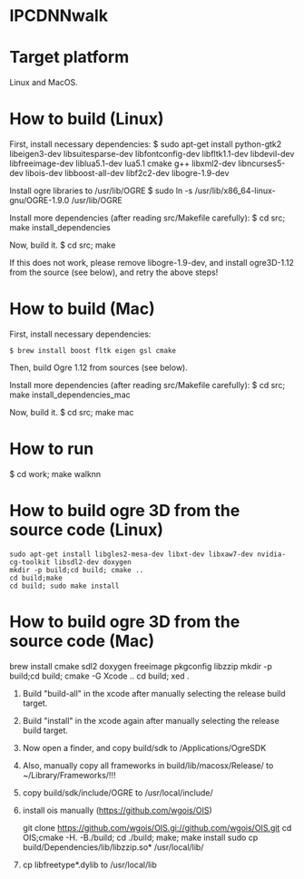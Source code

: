 # IPCDNNwalk


Target platform
=
Linux and MacOS.

How to build (Linux)
=

  First, install necessary dependencies:
	$ sudo apt-get install python-gtk2 libeigen3-dev libsuitesparse-dev libfontconfig-dev libfltk1.1-dev libdevil-dev libfreeimage-dev liblua5.1-dev  lua5.1 cmake g++ libxml2-dev libncurses5-dev libois-dev libboost-all-dev libf2c2-dev libogre-1.9-dev
  
  Install ogre libraries to /usr/lib/OGRE
	$  sudo ln -s /usr/lib/x86_64-linux-gnu/OGRE-1.9.0 /usr/lib/OGRE 

  Install more dependencies (after reading src/Makefile carefully):
  $ cd src; make install_dependencies

  Now, build it.
  $ cd src; make

  If this does not work, please remove libogre-1.9-dev, and install ogre3D-1.12 from the source (see below), and retry the above steps!

How to build (Mac)
=
  First, install necessary dependencies:

	$ brew install boost fltk eigen gsl cmake

  Then, build Ogre 1.12 from sources (see below).

  Install more dependencies (after reading src/Makefile carefully):
  $ cd src; make install_dependencies_mac

  Now, build it.
  $ cd src; make mac


How to run
= 
  $ cd work; make walknn

How to build ogre 3D from the source code (Linux)
=
	sudo apt-get install libgles2-mesa-dev libxt-dev libxaw7-dev nvidia-cg-toolkit libsdl2-dev doxygen
	mkdir -p build;cd build; cmake ..
	cd build;make
	cd build; sudo make install

How to build ogre 3D from the source code (Mac)
=
  brew install cmake sdl2 doxygen freeimage pkgconfig libzzip
  mkdir -p build;cd build; cmake -G Xcode .. 
  cd build; xed .


 1. Build "build-all" in the xcode after manually selecting the release build target. 
 2. Build "install" in the xcode again after manually selecting the release build target. 
 3. Now open a finder, and copy build/sdk to /Applications/OgreSDK
 3. Also, manually copy all frameworks in build/lib/macosx/Release/ to ~/Library/Frameworks/!!!
 4. copy build/sdk/include/OGRE to /usr/local/include/
 5. install ois manually (https://github.com/wgois/OIS)

	git clone https://github.com/wgois/OIS.gi://github.com/wgois/OIS.git
	cd OIS;cmake -H. -B./build; cd ./build; make; make install
	sudo cp build/Dependencies/lib/libzzip.so* /usr/local/lib/

 6. cp libfreetype*.dylib to /usr/local/lib

